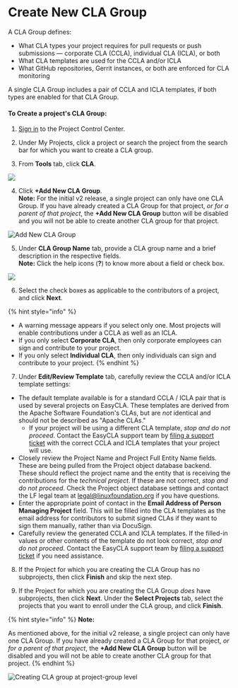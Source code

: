 # Create New CLA Group

A CLA Group defines:

* What CLA types your project requires for pull requests or push submissions — corporate CLA (CCLA), individual CLA (ICLA), or both
* What CLA templates are used for the CCLA and/or ICLA
* What GitHub repositories, Gerrit instances, or both are enforced for CLA monitoring

A single CLA Group includes a pair of CCLA and ICLA templates, if both types are enabled for that CLA Group.

#### To Create a project's CLA Group:

1. [Sign in](sign-in-to-project-control-center.md) to the Project Control Center.

2. Under My Projects, click a project or search the project from the search bar for which you want to create a CLA group.

3. From **Tools** tab, click **CLA**.

![](../../.gitbook/assets/tools-tab.png)

4. Click **+Add New CLA Group**.  
**Note:** For the initial v2 release, a single project can only have one CLA Group. If you have already created a CLA Group for that project, _or for a parent of that project_, the **+Add New CLA Group** button will be disabled and you will not be able to create another CLA group for that project.

![Add New CLA Group](../../.gitbook/assets/add-new-cla-group%20%281%29.png)

5. Under **CLA Group Name** tab, provide a CLA group name and a brief description in the respective fields.  
**Note:** Click the help icons \(**?**\) to know more about a field or check box.

![](../../.gitbook/assets/cla-group-name%20%281%29.png)

6. Select the check boxes as applicable to the contributors of a project, and click **Next**.

{% hint style="info" %}
* A warning message appears if you select only one. Most projects will enable contributions under a CCLA as well as an ICLA.
* If you only select **Corporate CLA**, then only corporate employees can sign and contribute to your project.
* If you only select **Individual CLA**, then only individuals can sign and contribute to your project.
{% endhint %}

7. Under **Edit/Review Template** tab, carefully review the CCLA and/or ICLA template settings:
* The default template available is for a standard CCLA / ICLA pair that is used by several projects on EasyCLA. These templates are derived from the Apache Software Foundation's CLAs, but are _not_ identical and should not be described as "Apache CLAs."
  * If your project will be using a different CLA template, _stop and do not proceed_. Contact the EasyCLA support team by [filing a support ticket](https://jira.linuxfoundation.org/plugins/servlet/theme/portal/4/create/143) with the correct CCLA and ICLA templates that your project will use.
* Closely review the Project Name and Project Full Entity Name fields. These are being pulled from the Project object database backend. These should reflect the project name and the entity that is receiving the contributions for the _technical project_. If these are not correct, _stop and do not proceed_. Check the Project object database settings and contact the LF legal team at legal@linuxfoundation.org if you have questions.
* Enter the appropriate point of contact in the **Email Address of Person Managing Project** field. This will be filled into the CLA templates as the email address for contributors to submit signed CLAs if they want to sign them manually, rather than via DocuSign.
* Carefully review the generated CCLA and ICLA templates. If the filled-in values or other contents of the template do not look correct, _stop and do not proceed_. Contact the EasyCLA support team by [filing a support ticket](https://jira.linuxfoundation.org/plugins/servlet/theme/portal/4/create/143) if you need assistance.

8. If the Project for which you are creating the CLA Group has no subprojects, then click **Finish** and skip the next step.

9. If the Project for which you are creating the CLA Group _does_ have subprojects, then click **Next**. Under the **Select Projects** tab, select the projects that you want to enroll under the CLA group, and click **Finish**.

{% hint style="info" %}
**Note:** 

As mentioned above, for the initial v2 release, a single project can only have one CLA Group. If you have already created a CLA Group for that project, _or for a parent of that project_, the **+Add New CLA Group** button will be disabled and you will not be able to create another CLA group for that project.
{% endhint %}

![Creating CLA group at project-group level](../../.gitbook/assets/select-projects.png)
